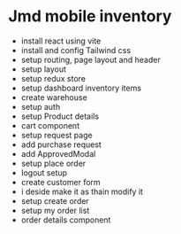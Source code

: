 # Jmd mobile inventory

- install react using vite
- install and config Tailwind css
- setup routing, page layout and header
- setup layout
- setup redux store
- setup dashboard inventory items
- create warehouse
- setup auth
- setup Product details
- cart component
- setup request page
- add purchase request
- add ApprovedModal
- setup place order
- logout setup
- create customer form
- i deside make it as thain modify it
- setup create order
- setup my order list
- order details component